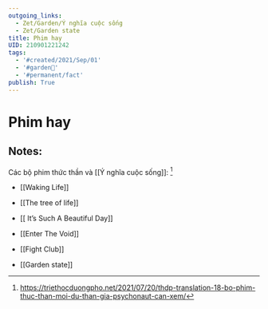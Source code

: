 ```yaml
---
outgoing_links:
  - Zet/Garden/Ý nghĩa cuộc sống
  - Zet/Garden state
title: Phim hay
UID: 210901221242
tags:
  - '#created/2021/Sep/01'
  - '#garden🏡'
  - '#permanent/fact'
publish: True
---
```

# Phim hay

## Notes:

Các bộ phim thức thần và [[Ý nghĩa cuộc sống]]: [^1]
- [[Waking Life]]
- [[The tree of life]]
- [[ It’s Such A Beautiful Day]]
- [[Enter The Void]]

- [[Fight Club]]
- [[Garden state]]


[^1]: https://triethocduongpho.net/2021/07/20/thdp-translation-18-bo-phim-thuc-than-moi-du-than-gia-psychonaut-can-xem/
